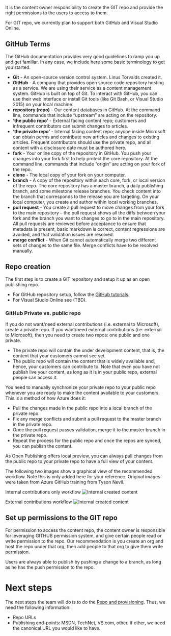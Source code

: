It is the content owner responsibility to create the GIT repo and provide the right permissions to the users to access to them. 

For GIT repo, we currently plan to support both GitHub and Visual Studio Online.


## GitHub Terms ##
The GitHub documentation provides very good guidelines to ramp you up and get familiar. In any case, we include here some basic terminology to get you started.

- **Git** - An open-source version control system. Linus Torvalds created it.
- **GitHub** - A company that provides open source code repository hosting as a service. We are using their service as a content management system. GitHub is built on top of Git. To interact with GitHub, you can use their web interface or install Git tools (like Git Bash, or Visual Studio 2015) on your local machine.
- **repository (repo)** - Our content databases in GitHub. At the command line, commands that include “upstream” are acting on the repository. 
- **‘the public repo’** - External facing content repo; customers and infrequent contributors can submit changes to articles.
- **‘the private repo’** - Internal facing content repo; anyone inside Microsoft can obtain perms and contribute new articles and changes to existing articles. Frequent contributors should use the private repo, and all content with a disclosure date must be authored here.
- **fork** - Your online copy of the repository in GitHub. You push your changes into your fork first to help protect the core repository. At the command line, commands that include “origin” are acting on your fork of the repo.
- **clone** - The local copy of your fork on your computer. 
- **branch** - A copy of the repository within each core, fork, or local version of the repo. The core repository has a master branch, a daily publishing branch, and some milestone release branches. You check content into the branch that corresponds to the release you are targeting. On your local computer, you create and author within local working branches.
- **pull request** - You create a pull request to move changes from your fork to the main repository – the pull request shows all the diffs between your fork and the branch you want to changes to go to in the main repository. All pull requests are reviewed before acceptance to ensure that metadata is present, basic markdown is correct, content regressions are avoided, and that validation issues are resolved.
- **merge conflict** - When Git cannot automatically merge two different sets of changes to the same file. Merge conflicts have to be resolved manually.


## Repo creation ##

The first step is to create a GIT repository and setup it up as an open publishing repo.

- For GitHub repository setup, follow the [GitHub tutorials](https://help.github.com/articles/set-up-git/). 
- For Visual Studio Online see (TBD).


### GitHub Private vs. public repo ###

If you do not want/need external contributions (i.e. external to Microsoft), create a private repo.
If you want/need external contributions (i.e. external to Microsoft), then you need to create two repos: one public and one private.

- The private repo will contain the under development content, that is, the content that your customers cannot see yet. 
- The public repo will contain the content that is widely available and, hence, your customers can contribute to. Note that even you have not publish live your content, as long as it is in your public repo, external people can access it. 

You need to manually synchronize your private repo to your public repo whenever you are ready to make the content available to your customers. This is a method of how Azure does it:  

- Pull the changes made in the public repo into a local branch of the private repo. 
- Fix any merge conflicts and submit a pull request to the master branch in the private repo. 
- Once the pull request passes validation, merge it to the master branch in the private repo. 
- Repeat the process for the public repo and once the repos are synced, you can publish the content.
 
As Open Publishing offers local preview, you can always pull changes from the public repo to your private repo to have a full view of your content. 

The following two images show a graphical view of the recommended workflow. Note this is only added here for your reference. Original images were taken from Azure GitHub training from Tyson Nevil.

Internal contributions only workflow
![Internal created content](images/GitHub_InternalWorkflow.png)

External contributions workflow
![Internal created content](images/GitHub_ExternalWorkflow.png)

## Set up permissions to the GIT repo
For permission to access the content repo, the content owner is responsible for leveraging GITHUB permission system, and give certain people read or write permission to the repo. Our recommendation is you create an org and host the repo under that org, then add people to that org to give them write permission.

Users are always able to publish by pushing a change to a branch, as long as he has the push permission to the repo.


# Next steps #
The next steps the team will do is to do the [Repo and provisioning](repo-provision.md). Thus, we need the following information:

- Repo URLs
- Publishing end-points: MSDN, TechNet, VS.com, other. If other, we need the canonical URL you would like to have.